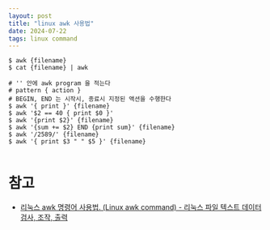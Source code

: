 ```yaml
---
layout: post
title: "linux awk 사용법"
date: 2024-07-22
tags: linux command
---
```


``` shell
$ awk {filename}
$ cat {filename} | awk

# '' 안에 awk program 을 적는다
# pattern { action }
# BEGIN, END 는 시작시, 종료시 지정된 액션을 수행한다
$ awk '{ print }' {filename}
$ awk '$2 == 40 { print $0 }'
$ awk '{print $2}' {filename}
$ awk '{sum += $2} END {print sum}' {filename}
$ awk '/2589/' {filename}
$ awk '{ print $3 " " $5 }' {filename}


```

# 참고
* [리눅스 awk 명령어 사용법. (Linux awk command) - 리눅스 파일 텍스트 데이터 검사, 조작, 출력](https://recipes4dev.tistory.com/171)